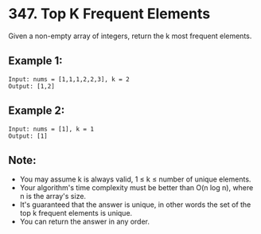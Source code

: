 # 347. Top K Frequent Elements

Given a non-empty array of integers, return the k most frequent elements.

## Example 1:

```
Input: nums = [1,1,1,2,2,3], k = 2
Output: [1,2]
```

## Example 2:

```
Input: nums = [1], k = 1
Output: [1]
```

## Note:

* You may assume k is always valid, 1 ≤ k ≤ number of unique elements.
* Your algorithm's time complexity must be better than O(n log n), where n is the array's size.
* It's guaranteed that the answer is unique, in other words the set of the top k frequent elements is unique.
* You can return the answer in any order.